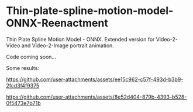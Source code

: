 # Thin-plate-spline-motion-model-ONNX-Reenactment
Thin Plate Spline Motion Model - ONNX. Extended version for Video-2-Video and Video-2-Image portrait animation.

Code coming soon...

Some results:

https://github.com/user-attachments/assets/ee15c962-c57f-493d-b3b9-2fcd3f4f9375









https://github.com/user-attachments/assets/8e52d404-879b-4393-b528-0f5473e7b71b

